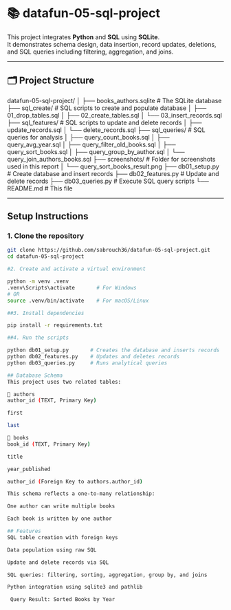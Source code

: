 # 📚 datafun-05-sql-project

This project integrates **Python** and **SQL** using **SQLite**.  
It demonstrates schema design, data insertion, record updates, deletions, and SQL queries including filtering, aggregation, and joins.

---

## 🗂️ Project Structure

datafun-05-sql-project/
│
├── books_authors.sqlite # The SQLite database
├── sql_create/ # SQL scripts to create and populate database
│ ├── 01_drop_tables.sql
│ ├── 02_create_tables.sql
│ └── 03_insert_records.sql
├── sql_features/ # SQL scripts to update and delete records
│ ├── update_records.sql
│ └── delete_records.sql
├── sql_queries/ # SQL queries for analysis
│ ├── query_count_books.sql
│ ├── query_avg_year.sql
│ ├── query_filter_old_books.sql
│ ├── query_sort_books.sql
│ ├── query_group_by_author.sql
│ └── query_join_authors_books.sql
├── screenshots/ # Folder for screenshots used in this report
│ └── query_sort_books_result.png
├── db01_setup.py # Create database and insert records
├── db02_features.py # Update and delete records
├── db03_queries.py # Execute SQL query scripts
└── README.md # This file


---

##  Setup Instructions

### 1. Clone the repository
```bash
git clone https://github.com/sabrouch36/datafun-05-sql-project.git
cd datafun-05-sql-project

#2. Create and activate a virtual environment

python -m venv .venv
.venv\Scripts\activate       # For Windows
# OR
source .venv/bin/activate    # For macOS/Linux

##3. Install dependencies

pip install -r requirements.txt

##4. Run the scripts

python db01_setup.py       # Creates the database and inserts records
python db02_features.py    # Updates and deletes records
python db03_queries.py     # Runs analytical queries

## Database Schema
This project uses two related tables:

📘 authors
author_id (TEXT, Primary Key)

first

last

📗 books
book_id (TEXT, Primary Key)

title

year_published

author_id (Foreign Key to authors.author_id)

This schema reflects a one-to-many relationship:

One author can write multiple books

Each book is written by one author

## Features
SQL table creation with foreign keys

Data population using raw SQL

Update and delete records via SQL

SQL queries: filtering, sorting, aggregation, group by, and joins

Python integration using sqlite3 and pathlib

 Query Result: Sorted Books by Year

